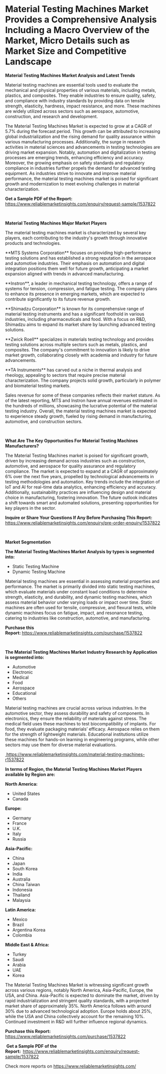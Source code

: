 <p><h1>Material Testing Machines Market Provides a Comprehensive Analysis Including a Macro Overview of the Market, Micro Details such as Market Size and Competitive Landscape</h1></p><p><strong>Material Testing Machines Market Analysis and Latest Trends</strong></p>
<p><p>Material testing machines are essential tools used to evaluate the mechanical and physical properties of various materials, including metals, plastics, and composites. They enable industries to ensure quality, safety, and compliance with industry standards by providing data on tensile strength, elasticity, hardness, impact resistance, and more. These machines are widely utilized across sectors such as aerospace, automotive, construction, and research and development.</p><p>The Material Testing Machines Market is expected to grow at a CAGR of 5.7% during the forecast period. This growth can be attributed to increasing global industrialization and the rising demand for quality assurance within various manufacturing processes. Additionally, the surge in research activities in material sciences and advancements in testing technologies are driving market expansion. Notably, automation and digitalization in testing processes are emerging trends, enhancing efficiency and accuracy. Moreover, the growing emphasis on safety standards and regulatory compliance in industries further propels the demand for advanced testing equipment. As industries strive to innovate and improve material performance, the material testing machines market is poised for significant growth and modernization to meet evolving challenges in material characterization.</p></p>
<p><strong>Get a Sample PDF of the Report:&nbsp;</strong> <a href="https://www.reliablemarketinsights.com/enquiry/request-sample/1537822?utm_campaign=2133&utm_medium=2&utm_source=Github&utm_content=ia&utm_term=19022025&utm_id=material-testing-machines">https://www.reliablemarketinsights.com/enquiry/request-sample/1537822</a></p>
<p>&nbsp;</p>
<p><strong>Material Testing Machines Major Market Players</strong></p>
<p><p>The material testing machines market is characterized by several key players, each contributing to the industry's growth through innovative products and technologies. </p><p>**MTS Systems Corporation** focuses on providing high-performance testing solutions and has established a strong reputation in the aerospace and automotive industries. Their emphasis on automation and digital integration positions them well for future growth, anticipating a market expansion aligned with trends in advanced manufacturing.</p><p>**Instron**, a leader in mechanical testing technology, offers a range of systems for tension, compression, and fatigue testing. The company plans to enhance its presence in emerging markets, which are expected to contribute significantly to its future revenue growth.</p><p>**Shimadzu Corporation** is known for its comprehensive range of material testing instruments and has a significant foothold in various industries, including pharmaceuticals and food. With a focus on R&D, Shimadzu aims to expand its market share by launching advanced testing solutions.</p><p>**Zwick Roell** specializes in materials testing technology and provides testing solutions across multiple sectors such as metals, plastics, and composites. The company's commitment to innovation is likely to drive market growth, collaborating closely with academia and industry for future advancements.</p><p>**TA Instruments** has carved out a niche in thermal analysis and rheology, appealing to sectors that require precise material characterization. The company projects solid growth, particularly in polymer and biomaterial testing markets.</p><p>Sales revenue for some of these companies reflects their market stature. As of the latest reporting, MTS and Instron have annual revenues estimated in the hundreds of millions, showcasing the lucrative potential of the material testing industry. Overall, the material testing machines market is expected to experience steady growth, fueled by rising demand in manufacturing, automotive, and construction sectors.</p></p>
<p>&nbsp;</p>
<p><strong>What Are The Key Opportunities For Material Testing Machines Manufacturers?</strong></p>
<p><p>The Material Testing Machines market is poised for significant growth, driven by increasing demand across industries such as construction, automotive, and aerospace for quality assurance and regulatory compliance. The market is expected to expand at a CAGR of approximately 6% over the next five years, propelled by technological advancements in testing methodologies and automation. Key trends include the integration of IoT and AI for real-time data analytics, enhancing efficiency and accuracy. Additionally, sustainability practices are influencing design and material choice in manufacturing, fostering innovation. The future outlook indicates a shift towards smart and automated solutions, presenting opportunities for key players in the sector.</p></p>
<p><strong>Inquire or Share Your Questions If Any Before Purchasing This Report:</strong> <a href="https://www.reliablemarketinsights.com/enquiry/pre-order-enquiry/1537822?utm_campaign=2133&utm_medium=2&utm_source=Github&utm_content=ia&utm_term=19022025&utm_id=material-testing-machines">https://www.reliablemarketinsights.com/enquiry/pre-order-enquiry/1537822</a></p>
<p>&nbsp;</p>
<p><strong>Market Segmentation</strong></p>
<p><strong>The Material Testing Machines Market Analysis by types is segmented into:</strong></p>
<p><ul><li>Static Testing Machine</li><li>Dynamic Testing Machine</li></ul></p>
<p><p>Material testing machines are essential in assessing material properties and performance. The market is primarily divided into static testing machines, which evaluate materials under constant load conditions to determine strength, elasticity, and durability, and dynamic testing machines, which assess material behavior under varying loads or impact over time. Static machines are often used for tensile, compressive, and flexural tests, while dynamic machines focus on fatigue, impact, and resonance testing, catering to industries like construction, automotive, and manufacturing.</p></p>
<p><strong>Purchase this Report:&nbsp;</strong><a href="https://www.reliablemarketinsights.com/purchase/1537822?utm_campaign=2133&utm_medium=2&utm_source=Github&utm_content=ia&utm_term=19022025&utm_id=material-testing-machines">https://www.reliablemarketinsights.com/purchase/1537822</a></p>
<p>&nbsp;</p>
<p><strong>The Material Testing Machines Market Industry Research by Application is segmented into:</strong></p>
<p><ul><li>Automotive</li><li>Electronic</li><li>Medical</li><li>Food</li><li>Aerospace</li><li>Educational</li><li>Others</li></ul></p>
<p><p>Material testing machines are crucial across various industries. In the automotive sector, they assess durability and safety of components. In electronics, they ensure the reliability of materials against stress. The medical field uses these machines to test biocompatibility of implants. For food, they evaluate packaging materials’ efficacy. Aerospace relies on them for the strength of lightweight materials. Educational institutions utilize these machines for hands-on learning in engineering programs, while other sectors may use them for diverse material evaluations.</p></p>
<p><a href="https://www.reliablemarketinsights.com/material-testing-machines-r1537822?utm_campaign=2133&utm_medium=2&utm_source=Github&utm_content=ia&utm_term=19022025&utm_id=material-testing-machines">&nbsp;https://www.reliablemarketinsights.com/material-testing-machines-r1537822</a></p>
<p><strong>In terms of Region, the Material Testing Machines Market Players available by Region are:</strong></p>
<p>
    <p> <strong> North America: </strong>
        <ul>
            <li>United States</li>
            <li>Canada</li>
        </ul>
        </p> 
    <p> <strong> Europe: </strong>
        <ul>
            <li>Germany</li>
            <li>France</li>
            <li>U.K.</li>
            <li>Italy</li>
            <li>Russia</li>
        </ul>
        </p> 
    <p> <strong> Asia-Pacific: </strong>
        <ul>
            <li>China</li>
            <li>Japan</li>
            <li>South Korea</li>
            <li>India</li>
            <li>Australia</li>
            <li>China Taiwan</li>
            <li>Indonesia</li>
            <li>Thailand</li>
            <li>Malaysia</li>
        </ul>
        </p> 
    <p> <strong> Latin America: </strong>
        <ul>
            <li>Mexico</li>
            <li>Brazil</li>
            <li>Argentina Korea</li>
            <li>Colombia</li>
        </ul>
        </p> 
    <p> <strong> Middle East & Africa: </strong>
        <ul>
            <li>Turkey</li>
            <li>Saudi</li>
            <li>Arabia</li>
            <li>UAE</li>
            <li>Korea</li>
        </ul>
    </p>
    </p>
<p><p>The Material Testing Machines Market is witnessing significant growth across various regions, notably North America, Asia-Pacific, Europe, the USA, and China. Asia-Pacific is expected to dominate the market, driven by rapid industrialization and stringent quality standards, with a projected market share of approximately 35%. North America follows with around 30% due to advanced technological adoption. Europe holds about 25%, while the USA and China collectively account for the remaining 10%. Continued investment in R&D will further influence regional dynamics.</p></p>
<p><strong>Purchase this Report: </strong><a href="https://www.reliablemarketinsights.com/purchase/1537822?utm_campaign=2133&utm_medium=2&utm_source=Github&utm_content=ia&utm_term=19022025&utm_id=material-testing-machines">https://www.reliablemarketinsights.com/purchase/1537822</a></p>
<p>&nbsp;<strong>Get a Sample PDF of the Report:&nbsp;&nbsp;</strong><a href="https://www.reliablemarketinsights.com/enquiry/request-sample/1537822?utm_campaign=2133&utm_medium=2&utm_source=Github&utm_content=ia&utm_term=19022025&utm_id=material-testing-machines">https://www.reliablemarketinsights.com/enquiry/request-sample/1537822</a></p>
<p><strong></strong></p>
<p>Check more reports on <a href="https://www.reliablemarketinsights.com/?utm_campaign=2133&utm_medium=2&utm_source=Github&utm_content=ia&utm_term=19022025&utm_id=material-testing-machines">https://www.reliablemarketinsights.com/</a></p>